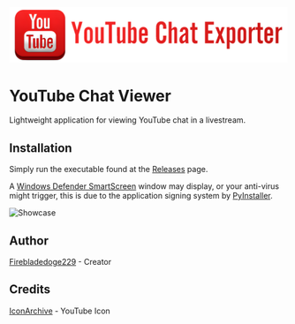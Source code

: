 ![YouTube Chat Viewer](https://github.com/Firebladedoge229/YouTubeChatViewer/blob/main/youtubechatviewer.png?raw=true)

# YouTube Chat Viewer

Lightweight application for viewing YouTube chat in a livestream.   

## Installation

Simply run the executable found at the [Releases](https://github.com/Firebladedoge229/YouTubeChatViewer/releases/latest) page.

A [Windows Defender SmartScreen](https://learn.microsoft.com/en-us/windows/security/operating-system-security/virus-and-threat-protection/microsoft-defender-smartscreen/) window may display, or your anti-virus might trigger, this is due to the application signing system by [PyInstaller](https://github.com/pyinstaller/pyinstaller).

![Showcase](https://i.ibb.co/3FNZThy/You-Tube-Chat-Viewer-b1.png)

## Author

[Firebladedoge229](https://www.github.com/Firebladedoge229) - Creator

## Credits 

[IconArchive](https://www.iconarchive.com/show/classic-3d-social-icons-by-graphics-vibe/youtube-icon.html) - YouTube Icon
